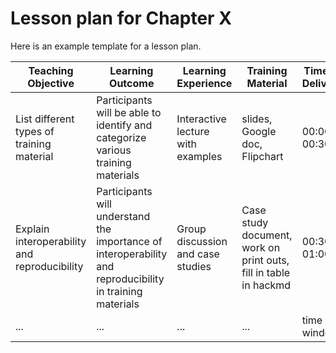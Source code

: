 
# Lesson plan for Chapter X

Here is an example template for a lesson plan.

| Teaching Objective | Learning Outcome | Learning Experience | Training Material | Time of Delivery |
|---------------------|------------------|---------------------|-------------------|------------------|
| List different types of training material | Participants will be able to identify and categorize various training materials | Interactive lecture with examples | slides, Google doc, Flipchart | 00:00-00:30 |
| Explain interoperability and reproducibility | Participants will understand the importance of interoperability and reproducibility in training materials | Group discussion and case studies | Case study document, work on print outs, fill in table in hackmd | 00:30-01:00 |
| ... | ...| ... | ... | time window |